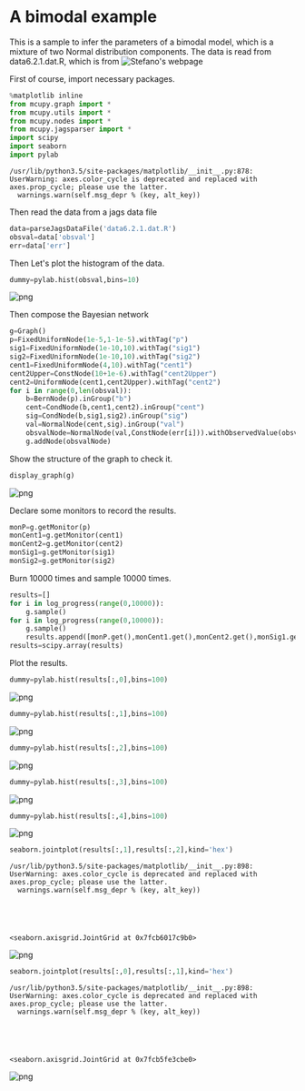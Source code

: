 
# A bimodal example
This is a sample to infer the parameters of a bimodal model, which is a mixture of two Normal distribution components.
The data is read from data6.2.1.dat.R, which is from ![Stefano's webpage](http://www.brera.mi.astro.it/%7Eandreon/BayesianMethodsForThePhysicalSciences/)

First of course, import necessary packages.


```python
%matplotlib inline
from mcupy.graph import *
from mcupy.utils import *
from mcupy.nodes import *
from mcupy.jagsparser import *
import scipy
import seaborn
import pylab
```

    /usr/lib/python3.5/site-packages/matplotlib/__init__.py:878: UserWarning: axes.color_cycle is deprecated and replaced with axes.prop_cycle; please use the latter.
      warnings.warn(self.msg_depr % (key, alt_key))


Then read the data from a jags data file


```python
data=parseJagsDataFile('data6.2.1.dat.R')
obsval=data['obsval']
err=data['err']
```

Then Let's plot the histogram of the data.


```python
dummy=pylab.hist(obsval,bins=10)
```


![png](output_6_0.png)


Then compose the Bayesian network


```python
g=Graph()
p=FixedUniformNode(1e-5,1-1e-5).withTag("p")
sig1=FixedUniformNode(1e-10,10).withTag("sig1")
sig2=FixedUniformNode(1e-10,10).withTag("sig2")
cent1=FixedUniformNode(4,10).withTag("cent1")
cent2Upper=ConstNode(10+1e-6).withTag("cent2Upper")
cent2=UniformNode(cent1,cent2Upper).withTag("cent2")
for i in range(0,len(obsval)):
    b=BernNode(p).inGroup("b")
    cent=CondNode(b,cent1,cent2).inGroup("cent")
    sig=CondNode(b,sig1,sig2).inGroup("sig")
    val=NormalNode(cent,sig).inGroup("val")
    obsvalNode=NormalNode(val,ConstNode(err[i])).withObservedValue(obsval[i]).inGroup("obsval")
    g.addNode(obsvalNode)
```

Show the structure of the graph to check it.


```python
display_graph(g)
```


![png](output_10_0.png)


Declare some monitors to record the results.


```python
monP=g.getMonitor(p)
monCent1=g.getMonitor(cent1)
monCent2=g.getMonitor(cent2)
monSig1=g.getMonitor(sig1)
monSig2=g.getMonitor(sig2)
```

Burn 10000 times and sample 10000 times.


```python
results=[]
for i in log_progress(range(0,10000)):
    g.sample()
for i in log_progress(range(0,10000)):
    g.sample()
    results.append([monP.get(),monCent1.get(),monCent2.get(),monSig1.get(),monSig2.get()])
results=scipy.array(results)
```

Plot the results.


```python
dummy=pylab.hist(results[:,0],bins=100)
```


![png](output_16_0.png)



```python
dummy=pylab.hist(results[:,1],bins=100)
```


![png](output_17_0.png)



```python
dummy=pylab.hist(results[:,2],bins=100)
```


![png](output_18_0.png)



```python
dummy=pylab.hist(results[:,3],bins=100)
```


![png](output_19_0.png)



```python
dummy=pylab.hist(results[:,4],bins=100)
```


![png](output_20_0.png)



```python
seaborn.jointplot(results[:,1],results[:,2],kind='hex')
```

    /usr/lib/python3.5/site-packages/matplotlib/__init__.py:898: UserWarning: axes.color_cycle is deprecated and replaced with axes.prop_cycle; please use the latter.
      warnings.warn(self.msg_depr % (key, alt_key))





    <seaborn.axisgrid.JointGrid at 0x7fcb6017c9b0>




![png](output_21_2.png)



```python
seaborn.jointplot(results[:,0],results[:,1],kind='hex')
```

    /usr/lib/python3.5/site-packages/matplotlib/__init__.py:898: UserWarning: axes.color_cycle is deprecated and replaced with axes.prop_cycle; please use the latter.
      warnings.warn(self.msg_depr % (key, alt_key))





    <seaborn.axisgrid.JointGrid at 0x7fcb5fe3cbe0>




![png](output_22_2.png)



```python

```
